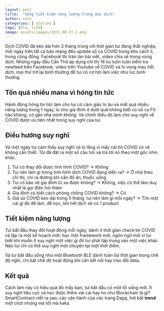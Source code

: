 ```yaml
---
layout: post
title:  "Sống tiết kiệm năng lượng trong mùa dịch"
author: soln
categories: [ stories ]
tags: [ble, life]
image: assets/images/2021-08-27-2.png
---
```

Dịch COVID đã kéo dài hơn 3 tháng trùng với thời gian tui đang thất nghiệp, mỗi ngày trên tất cả báo mạng đều update số  ca COVID trong khu cách li, trong cộng đồng.
Facebook thì tràn làn bài viết, video chia sẻ trong vùng dịch. Những ngày đầu Cần Thơ áp dụng chỉ thị 16 tui luôn luôn kiểm tra newfeed trên Facebook, video trên Youtube về  COVID và hi vọng mau hết dịch, mọi thứ trở lại bình thường để  tui có cơ hội làm việc như lúc bình thường.

## Tốn quá nhiều mana vì hóng tin tức
Hành động hóng tin tức làm cho tui có cảm giác lo âu và mất quá nhiều năng lượng trong 1 ngày, lo cho gia đình ở dưới quê không biết có số  ca F0 nào không, có gần nhà  mình không. Và chính điều đó làm cho suy nghĩ về  COVID được ưu tiên nhất trong suy nghĩ của tui.

## Điều hướng suy nghĩ
Và một ngày tui cảm thấy suy nghĩ và lo lắng vì mấy cái tin COVID có vẻ không cần thiết. Tôi đã đặt ra một số  câu hỏi và trả lời nó theo một gốc nhìn khác.

1. Tui có thay đổi được tình hình COVID? -> Không
2. Tui nên làm gì trong tình hình dịch COVID đang diễn ra? -> Ở nhà theo chỉ thị, chỉ ra đường khi cần đồ  ăn, thuốc uống
3. Tui có bảo vệ gia đình từ xa được không? -> Không, việc có thể  làm duy nhất là gọi điện hỏi thăm
4. Gia đình có biết cách phòng chống COVID không? -> Có
5. Giả sử  COVID kéo dài trong 5 tháng, tui nên làm gì mỗi ngày? -> Tìm một cái gì đó để  làm, để  học, khi hết dịch sẽ có 1 product

## Tiết kiệm năng lượng
Tui bắt đầu thay đổi hoạt động mỗi ngày, dành ít thời gian check tin COVID và lập ra một kế  hoạch mới: học một framework mới, ngôn ngữ mới vì tui biết khi muốn ít suy nghĩ một việc gì đó tui phải tập trung vào một việc khác. Não tui chỉ có thể  suy nghĩ một chuyện tại một thời điểm.

Và tui bắt đầu sống như một Bluetooth BLE dành toàn bộ thời gian trong chế  độ nghỉ, chỉ bật chế  độ hoạt động khi cần kết nối hay trao đổi data.

## Kết quả
Cách làm này có hiệu quả đó mấy bạn, tui bắt đầu có một lối sống mới. Ít suy nghĩ tiêu cực và học được thêm vài cái hay ho như Blockchain là gì? SmartContract viết ra sao, các vận hành của các trang Dapp, hơi bắt **trend** một chút nhưng mà tốt mà kaka.
